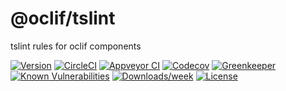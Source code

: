 @oclif/tslint
==============

tslint rules for oclif components

[![Version](https://img.shields.io/npm/v/@oclif/tslint.svg)](https://npmjs.org/package/@oclif/tslint)
[![CircleCI](https://circleci.com/gh/oclif/tslint/tree/master.svg?style=svg)](https://circleci.com/gh/oclif/tslint/tree/master)
[![Appveyor CI](https://ci.appveyor.com/api/projects/status/github/oclif/tslint?branch=master&svg=true)](https://ci.appveyor.com/project/heroku/tslint/branch/master)
[![Codecov](https://codecov.io/gh/oclif/tslint/branch/master/graph/badge.svg)](https://codecov.io/gh/oclif/tslint)
[![Greenkeeper](https://badges.greenkeeper.io/oclif/tslint.svg)](https://greenkeeper.io/)
[![Known Vulnerabilities](https://snyk.io/test/npm/@oclif/tslint/badge.svg)](https://snyk.io/test/npm/@oclif/tslint)
[![Downloads/week](https://img.shields.io/npm/dw/@oclif/tslint.svg)](https://npmjs.org/package/@oclif/tslint)
[![License](https://img.shields.io/npm/l/@oclif/tslint.svg)](https://github.com/oclif/tslint/blob/master/package.json)
